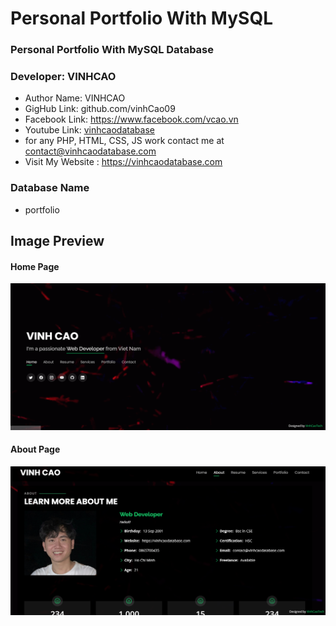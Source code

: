 # Personal Portfolio With MySQL

### Personal Portfolio With MySQL Database

### Developer: VINHCAO

- Author Name: VINHCAO
- GigHub Link: github.com/vinhCao09
- Facebook Link: https://www.facebook.com/vcao.vn
- Youtube Link: <a href = "https://www.youtube.com/channel/UC01rGwIg6Jco_itvxGhKVsw/"> vinhcaodatabase</a>
- for any PHP, HTML, CSS, JS work contact me at contact@vinhcaodatabase.com
- Visit My Website : https://vinhcaodatabase.com
### Database Name
- portfolio

## Image Preview

#### Home Page
<img src="screen/home.png">

#### About Page
<img src="screen/about.png">


